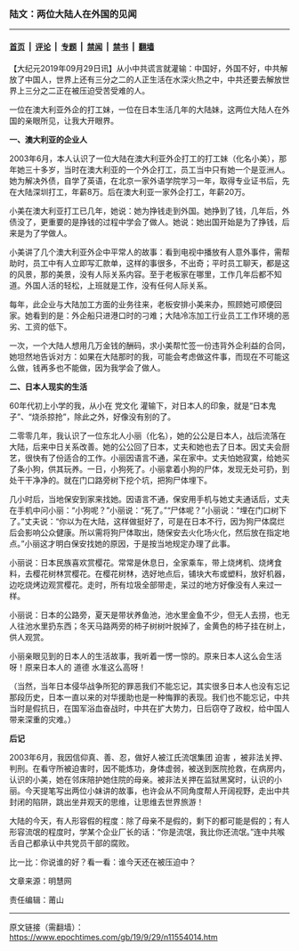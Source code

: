 ### 陆文：两位大陆人在外国的见闻

---

#### [首页](../../../..?n11554014) &nbsp;|&nbsp; [评论](../../../../../epoch-comment?n11554014) &nbsp;|&nbsp; [专题](../../../../../epoch-special?n11554014) &nbsp;|&nbsp; [禁闻](../../../../../epoch-news?n11554014) &nbsp;|&nbsp; [禁书](../../../../../books?n11554014) &nbsp;|&nbsp; [翻墙](https://github.com/gfw-breaker/nogfw/blob/master/README.md?n11554014)


<div class="post_content" id="artbody" itemprop="articleBody">
 <!-- article content begin -->
 <p>
  【大纪元2019年09月29日讯】从小中共谎言就灌输：中国好，外国不好，中共解放了中国人，世界上还有三分之二的人正生活在水深火热之中，中共还要去解放世界上三分之二正在被压迫受苦受难的人。
 </p>
 <p>
  一位在澳大利亚外企的打工妹，一位在日本生活几年的大陆妹，这两位大陆人在外国的亲眼所见，让我大开眼界。
 </p>
 <p>
  <b>
   一、澳大利亚的企业人
  </b>
 </p>
 <p>
  2003年6月，本人认识了一位大陆在澳大利亚外企打工的打工妹（化名小美），那年她三十多岁，当时在澳大利亚的一个外企打工，员工当中只有她一个是亚洲人。她为解决外债，自学了英语，在北京一家外语学院学习一年，取得专业证书后，先在大陆深圳打工，年薪8万。后在澳大利亚一家外企打工，年薪20万。
 </p>
 <p>
  小美在澳大利亚打工已几年，她说：她为挣钱走到外国。她挣到了钱，几年后，外债没了，更重要的是挣钱的过程中学会了做人。她说：她出国开始是为了挣钱，后来是为了学做人。
 </p>
 <p>
  小美讲了几个澳大利亚外企中平常人的故事：看到电视中播放有人意外事件，需帮助时，员工中有人立即写汇款单，这样的事很多，不出奇；平时员工聊天，都是这的风景，那的美景，没有人际关系内容。至于老板家在哪里，工作几年后都不知道。外国人活的轻松，上班就是工作，没有任何人际关系。
 </p>
 <p>
  每年，此企业与大陆加工方面的业务往来，老板安排小美来办，照顾她可顺便回家。她看到的是：外企船只进港口时的刁难；大陆冷冻加工行业员工工作环境的恶劣、工资的低下。
 </p>
 <p>
  一次，一个大陆人想用几万金钱的酬码，求小美帮忙签一份违背外企利益的合同，她坦然地告诉对方：如果在大陆那时的我，可能会考虑做这件事，而现在不可能这么做，钱再多也不能做，因为我学会了做人。
 </p>
 <p>
  <b>
   二、日本人现实的生活
  </b>
 </p>
 <p>
  60年代初上小学的我，从小在
  <ok href="https://www.epochtimes.com/gb/tag/%E5%85%9A%E6%96%87%E5%8C%96.html">
   党文化
  </ok>
  灌输下，对日本人的印象，就是“日本鬼子”、“烧杀掠抢”，除此之外，好像没有别的了。
 </p>
 <p>
  二零零几年，我认识了一位东北人小丽（化名），她的公公是日本人，战后流落在大陆，后来中日关系改善。她的公公回了日本，丈夫和她也去了日本。因丈夫会厨艺，很快有了份适合的工作。小丽因语言不通，呆在家中。丈夫怕她寂寞，给她买了条小狗，供其玩养。一日，小狗死了。小丽拿着小狗的尸体，发现无处可扔，到处干干净净的。就在门口路旁树下挖个坑，把狗尸体埋下。
 </p>
 <p>
  几小时后，当地保安到家来找她。因语言不通，保安用手机与她丈夫通话后，丈夫在手机中问小丽：“小狗呢？”小丽说：“死了。”“尸体呢？”小丽说：“埋在门口树下了。”丈夫说：“你以为在大陆，这样做挺好了，可是在日本不行，因为狗尸体腐烂后会影响公众健康。所以需将狗尸体取出，随保安去火化场火化，然后放在指定地点。”小丽这才明白保安找她的原因，于是按当地规定办理了此事。
 </p>
 <p>
  小丽说：日本民族喜欢赏樱花。常常是休息日，全家乘车，带上烧烤机、烧烤食料，去樱花树林赏樱花。在樱花树林，选好地点后，铺块大布或塑料，放好机器，边吃烧烤边观赏樱花。走时，所有垃圾全部带走，呆过的地方好像没有人来过一样。
 </p>
 <p>
  小丽说：日本的公路旁，夏天是带状养鱼池，池水里金鱼不少，但无人去捞，也无人往池水里扔东西；冬天马路两旁的柿子树树叶脱掉了，金黄色的柿子挂在树上，供人观赏。
 </p>
 <p>
  小丽亲眼见到的日本人的生活故事，我听着一愣一惊的。原来日本人这么会生活呀！原来日本人的
  <ok href="https://www.epochtimes.com/gb/tag/%E9%81%93%E5%BE%B7.html">
   道德
  </ok>
  水准这么高呀！
 </p>
 <p>
  （当然，当年日本侵华战争所犯的罪恶我们不能忘记，其实很多日本人也没有忘记那段历史，日本一直以来的对华援助也是一种悔罪的表现。我们也不能忘记，中共当时是假抗日，在国军浴血奋战时，中共在扩大势力，日后窃夺了政权，给中国人带来深重的灾难。）
 </p>
 <p>
  <b>
   后记
  </b>
 </p>
 <p>
  2003年6月，我因信仰真、善、忍，做好人被江氏流氓集团
  <ok href="http://www.minghui.org/mh/glossary.html#37">
   迫害
  </ok>
  ，被非法关押、判刑。在看守所被迫害时，因不能炼功，身体虚弱，被送到医院抢救，在病房内，认识的小美，她在邻床陪护她住院的母亲。被非法关押在监狱黑窝时，认识的小丽。今天提笔写出两位小妹讲的故事，也许会从不同角度帮人开阔视野，走出中共封闭的陷阱，跳出坐井观天的思维，让思维去世界旅游！
 </p>
 <p>
  大陆的今天，有人形容假的程度：除了母亲不是假的，剩下的都可能是假的；有人形容流氓的程度时，学某个企业厂长的话：“你是流氓，我比你还流氓。”连中共喉舌自己都承认中共党员干部的腐败。
 </p>
 <p>
  比一比：你说谁的好？看一看：谁今天还在被压迫中？
 </p>
 <p>
  文章来源：明慧网
 </p>
 <p>
  责任编辑：莆山
 </p>
 <!-- article content end -->
 <div id="below_article_ad">
 </div>
</div>


---

原文链接（需翻墙）：https://www.epochtimes.com/gb/19/9/29/n11554014.htm